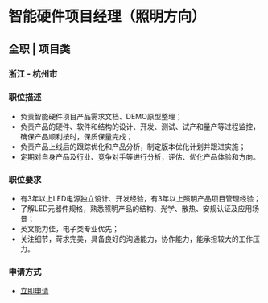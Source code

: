 
# 智能硬件项目经理（照明方向）
## 全职  |  项目类
### 浙江 - 杭州市

### 职位描述
- 负责智能硬件项目产品需求文档、DEMO原型整理；
- 负责产品的硬件、软件和结构的设计、开发、测试、试产和量产等过程监控，确保产品顺利按时，保质保量完成；
- 负责产品上线后的跟踪优化和产品分析，制定版本优化计划并跟进实施；
- 定期对自身产品及行业、竞争对手等进行分析，评估、优化产品体验和方向。
### 职位要求
- 有3年以上LED电源独立设计、开发经验，有3年以上照明产品项目管理经验；
- 了解LED元器件规格，熟悉照明产品的结构、光学、散热、安规认证及应用场景；
- 英文能力佳，电子类专业优先；
- 关注细节，苛求完美，具备良好的沟通能力，协作能力，能承担较大的工作压力。
### 申请方式
- <a href="mailto:hr@tuya.com?subject=求职简历-智能硬件项目经理（照明方向）-来自GitHub">立即申请</a>